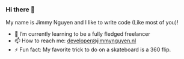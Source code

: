 ### Hi there 👋

My name is Jimmy Nguyen and I like to write code (Like most of you)!

- 🌱 I’m currently learning to be a fully fledged freelancer
- 📫 How to reach me: developer@jimmynguyen.nl
- ⚡ Fun fact: My favorite trick to do on a skateboard is a 360 flip.

